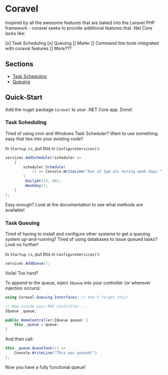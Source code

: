# Coravel

Inspired by all the awesome features that are baked into the Laravel PHP framework - coravel seeks to provide additional features that .Net Core lacks like:

[x] Task Scheduling
[x] Queuing
[] Mailer
[] Command line tools integrated with coraval features
[] More???

## Sections

- [Task Scheduling](https://jamesmh.github.io/coravel/Scheduling)
- [Queuing](https://jamesmh.github.io/coravel/Queuing)

## Quick-Start

Add the nuget package `Coravel` to your .NET Core app. Done!

### Task Scheduling

Tired of using cron and Windows Task Scheduler? Want to use something easy that ties into your existing code?

In `Startup.cs`, put this in `ConfigureServices()`:

```c#
services.AddScheduler(scheduler =>
    {
        scheduler.Schedule(
            () => Console.WriteLine("Run at 1pm utc during week days.")
        )
        .DailyAt(13, 00);
        .Weekday();
    }
);
```

Easy enough? Look at the documentation to see what methods are available!

### Task Queuing

Tired of having to install and configure other systems to get a queuing system up-and-running? Tired of using databases to issue queued tasks? Look no further!

In `Startup.cs`, put this in `ConfigureServices()`:

```c#
services.AddQueue();
```

Voila! Too hard?

To append to the queue, inject `IQueue` into your controller (or wherever injection occurs):

```c#
using Coravel.Queuing.Interfaces; // Don't forget this!

// Now inside your MVC Controller...
IQueue _queue;

public HomeController(IQueue queue) {
    this._queue = queue;
}
```

And then call:

```c#
this._queue.QueueTask(() =>
    Console.WriteLine("This was queued!")
);
```

Now you have a fully functional queue!